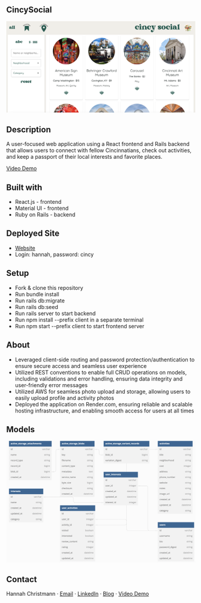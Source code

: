 ## CincySocial
![screenshot of application](https://github.com/HannahChristmas/capstone/blob/e351401e8ca7f0808393a66ffa749f89c9ddcc1c/Screen%20Shot%202023-06-16%20at%201.47.06%20PM.png)

## Description
A user-focused web application using a React frontend and Rails backend that allows users to connect with fellow Cincinnatians, check out activities, and keep a passport of their local interests and favorite places.

[Video Demo](https://youtu.be/fCS8ymbEqUk)

## Built with 
- React.js - frontend
- Material UI - frontend
- Ruby on Rails - backend

## Deployed Site
- [Website](https://capstone-hced.onrender.com/)
- Login: hannah, password: cincy

## Setup
- Fork & clone this repository
- Run bundle install 
- Run rails db:migrate
- Run rails db:seed
- Run rails server to start backend
- Run npm install --prefix client in a separate terminal
- Run npm start --prefix client to start frontend server

## About
- Leveraged client-side routing and password protection/authentication to ensure secure access and seamless user experience
- Utilized REST conventions to enable full CRUD operations on models, including validations and error handling, ensuring data integrity and user-friendly error messages
- Utilized AWS for seamless photo upload and storage, allowing users to easily upload profile and activity photos
- Deployed the application on Render.com, ensuring reliable and scalable hosting infrastructure, and enabling smooth access for users at all times

## Models 
![models](https://github.com/HannahChristmas/capstone/blob/39bc6eeb98180137d9a7d1fb5735466709bb5342/Models.png)

## Contact 
Hannah Christmann · [Email](mailto:hc109909@gmail.com) · [LinkedIn](https://www.linkedin.com/in/hannah-e-christmann/) · [Blog](https://medium.com/@hc109909) · [Video Demo](https://youtu.be/fCS8ymbEqUk)